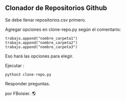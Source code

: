 ## Clonador de Repositorios Github

Se debe llenar repositorios.csv primero.

Agregar opciones en clone-repo.py según el comentario:

```
trabajo.append("nombre_carpeta1")
trabajo.append("nombre_carpeta2")
trabajo.append("nombre_carpeta3")
```

Eso hará las opciones para elegir.


Ejecutar :
```
python3 clone-repo.py
```

Responder preguntas.

por FBoisier. 🌎